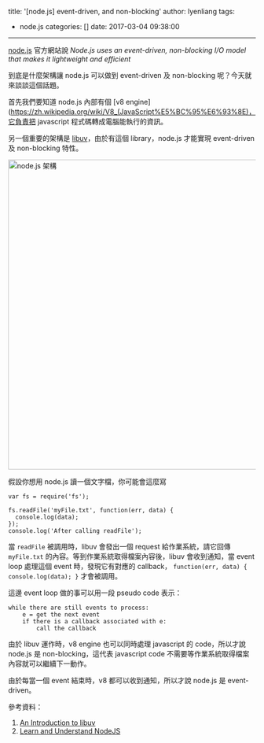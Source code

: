 title: '[node.js] event-driven, and non-blocking'
author: lyenliang
tags:
  - node.js
categories: []
date: 2017-03-04 09:38:00
---
[node.js](https://nodejs.org/en/) 官方網站說 *Node.js uses an event-driven, non-blocking I/O model that makes it lightweight and efficient*

到底是什麼架構讓 node.js 可以做到 event-driven 及 non-blocking 呢？今天就來談談這個話題。

首先我們要知道 node.js 內部有個 [v8 engine](https://zh.wikipedia.org/wiki/V8_(JavaScript%E5%BC%95%E6%93%8E)，它負責把 javascript 程式碼轉成電腦能執行的資訊。

另一個重要的架構是 [libuv](http://libuv.org/)，由於有這個 library，node.js 才能實現 event-driven 及 non-blocking 特性。

<img src="/images/nodejs/v8_libuv.png" alt="node.js 架構" style="width: 630px; "/>

假設你想用 node.js 讀一個文字檔，你可能會這麼寫

    var fs = require('fs');

    fs.readFile('myFile.txt', function(err, data) {
      console.log(data);
    });
    console.log('After calling readFile');
    
當 `readFile` 被調用時，libuv 會發出一個 request 給作業系統，請它回傳 `myFile.txt` 的內容。等到作業系統取得檔案內容後，libuv 會收到通知，當 event loop 處理這個 event 時，發現它有對應的 callback， `function(err, data) { console.log(data); }` 才會被調用。

這邊 event loop 做的事可以用一段 pseudo code 表示：

    while there are still events to process:
        e = get the next event
        if there is a callback associated with e:
            call the callback

由於 libuv 運作時，v8 engine 也可以同時處理 javascript 的 code，所以才說 node.js 是 non-blocking，這代表 javascript code 不需要等作業系統取得檔案內容就可以繼續下一動作。

由於每當一個 event 結束時，v8 都可以收到通知，所以才說 node.js 是 event-driven。

參考資料：
1. [An Introduction to libuv](https://nikhilm.github.io/uvbook/basics.html)
2. [Learn and Understand NodeJS](https://www.udemy.com/understand-nodejs/learn/v4/overview)
